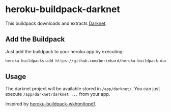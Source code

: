 # heroku-buildpack-darknet

This buildpack downloads and extracts [Darknet](https://github.com/pjreddie/darknet).


## Add the Buildpack

Just add the buildpack to your heroku app by executing:

```bash
heroku buildpacks:add https://github.com/berinhard/heroku-buildpack-darknet.git
```

## Usage

The darknet project will be available stored in `/app/darknet/`.
You can just execute `/app/darknet/darknet ...` from your app.

Inspired by [heroku-buildpack-wkhtmltopdf](https://github.com/turicas/heroku-buildpack-wkhtmltopdf/blob/master/bin/compile).
